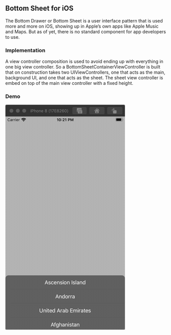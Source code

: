 ## Bottom Sheet for iOS

The Bottom Drawer or Bottom Sheet is a user interface pattern that is used more and more on iOS, showing up in Apple’s own apps like Apple Music and Maps. But as of yet, there is no standard component for app developers to use.

### Implementation
A view controller composition is used to avoid ending up with everything in one big view controller. So a BottomSheetContainerViewController is built that on construction takes two UIViewControllers, one that acts as the main, background UI, and one that acts as the sheet. The sheet view controller is embed on top of the main view controller with a fixed height.

### Demo
![Bottom Sheet Animation](bottom_sheet_ios.gif)
